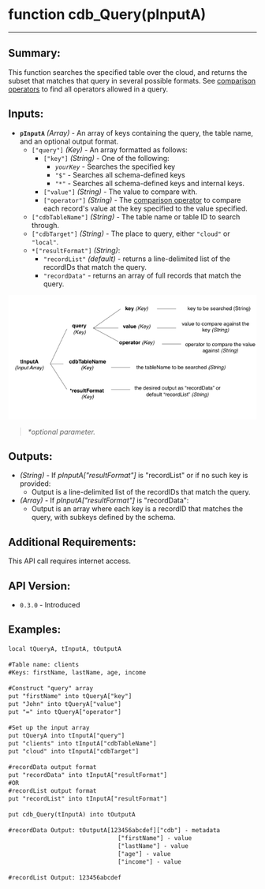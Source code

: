 # function cdb_Query(pInputA)
---
## Summary:
This function searches the specified table over the cloud, and returns the subset that matches that query in several possible formats. See [comparison operators](./QueryOperators.md) to find all operators allowed in a query.

## Inputs:
* **`pInputA`**  *(Array)* - An array of keys containing the query, the table name, and an optional output format.
	* `["query"]` *(Key)* - An array formatted as follows:
    	* `["key"]` *(String)* - One of the following:
    		- *`yourKey`* - Searches the specified key
    		- `"$"` - Searches all schema-defined keys
    		- `"*"` - Searches all schema-defined keys and internal keys.
    	* `["value"]` *(String)* - The value to compare with.
    	* `["operator"]` *(String)* - The [comparison operator](./QueryOperators.md) to compare each record's value at the key specified to the value specified.
    - `["cdbTableName"]` *(String)* - The table name or table ID to search through.
    - `["cdbTarget"]` *(String)* - The place to query, either `"cloud"` or `"local"`.
    - `*["resultFormat"]` *(String)*: 
    	-  `"recordList"` *(default)* - returns a line-delimited list of the recordIDs that match the query.
    	- `"recordData"` - returns an array of full records that match the query.

![Query input diagram](../chartimages/QuerySimpleInput.png)

> _*optional parameter._

## Outputs:
* *(String)* - If *pInputA["resultFormat"]* is "recordList" or if no such key is provided:
	* Output is  a line-delimited list of the recordIDs that match the query.
* *(Array)* - If *pInputA["resultFormat"]* is "recordData":
	* Output is an array where each key is a recordID that matches the query, with subkeys defined by the schema.

## Additional Requirements:
This API call requires internet access.

## API Version:
* `0.3.0` - Introduced

## Examples:
```
local tQueryA, tInputA, tOutputA

#Table name: clients
#Keys: firstName, lastName, age, income

#Construct "query" array
put "firstName" into tQueryA["key"]
put "John" into tQueryA["value"]
put "=" into tQueryA["operator"]

#Set up the input array
put tQueryA into tInputA["query"]
put "clients" into tInputA["cdbTableName"]
put "cloud" into tInputA["cdbTarget"]

#recordData output format
put "recordData" into tInputA["resultFormat"]
#OR
#recordList output format
put "recordList" into tInputA["resultFormat"]

put cdb_Query(tInputA) into tOutputA

#recordData Output: tOutputA[123456abcdef]["cdb"] - metadata
					  	       ["firstName"] - value
					  		   ["lastName"] - value
					  		   ["age"] - value
					  		   ["income"] - value
						  
#recordList Output: 123456abcdef
```
